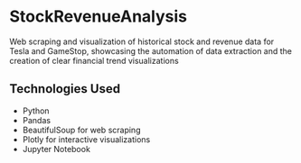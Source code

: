 # StockRevenueAnalysis
Web scraping and visualization of historical stock and revenue data for Tesla and GameStop, showcasing the automation of data extraction and the creation of clear financial trend visualizations

## Technologies Used
- Python
- Pandas
- BeautifulSoup for web scraping
- Plotly for interactive visualizations
- Jupyter Notebook
